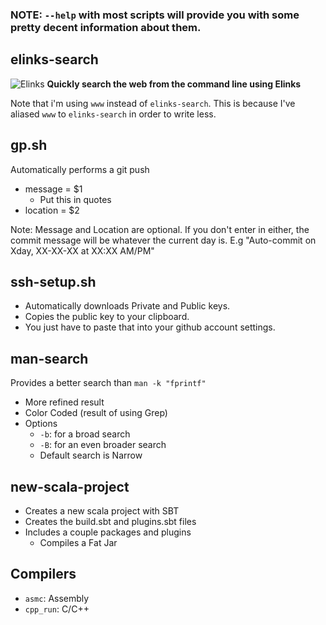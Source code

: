 ### NOTE: `--help` with most scripts will provide you with some pretty decent information about them.  

## elinks-search
![Elinks](./assets/elinks-search-example.gif)
**Quickly search the web from the command line using Elinks** 

Note that i'm using `www` instead of `elinks-search`.
This is because I've aliased `www` to `elinks-search` in order to write less.

## gp.sh
Automatically performs a git push
- message = $1
  - Put this in quotes
- location = $2

Note: Message and Location are optional. If you don't enter in either, the commit message will be whatever the current day is.
E.g "Auto-commit on Xday, XX-XX-XX at XX:XX AM/PM"

## ssh-setup.sh
- Automatically downloads Private and Public keys.
- Copies the public key to your clipboard.
- You just have to paste that into your github account settings.

## man-search
Provides a better search than `man -k "fprintf"`
- More refined result
- Color Coded  (result of using Grep)
- Options
    - `-b`: for a broad search
    - `-B`: for an even broader search
    - Default search is Narrow

## new-scala-project
- Creates a new scala project with SBT
- Creates the build.sbt and plugins.sbt files
- Includes a couple packages and plugins
    - Compiles a Fat Jar

## Compilers
- `asmc`: Assembly
- `cpp_run`: C/C++
